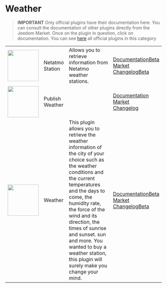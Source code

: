 
# Weather


>**IMPORTANT**
>Only official plugins have their documentation here. You can consult the documentation of other plugins directly from the Jeedom Market. Once on the plugin in question, click on documentation.
>You can see [here](https://market.jeedom.com/index.php?v=d&p=market&type=plugin&categorie=weather) all official plugins in this category


| | | | |
|--- | --- | --- | ---|
|<img src="netatmoWeather/netatmoWeather_icon.png" class="pluginLogo" width="100" />|Netatmo Station|Allows you to retrieve information from Netatmo weather stations.|[Documentation](netatmoWeather/index.md)[Beta](netatmoWeather/beta/index.md)<br/>[Market](https://market.jeedom.com/index.php?v=d&p=market_display&id=133)<br/>[Changelog](netatmoWeather/changelog.md)[Beta](netatmoWeather/beta/changelog.md)|
|<img src="publiemeteo/publiemeteo_icon.png" class="pluginLogo" width="100" />|Publish Weather||[Documentation](publiemeteo/index.md)<br/>[Market](https://market.jeedom.com/index.php?v=d&p=market_display&id=2318)<br/>[Changelog](publiemeteo/changelog.md)|
|<img src="weather/weather_icon.png" class="pluginLogo" width="100" />|Weather|This plugin allows you to retrieve the weather information of the city of your choice such as the weather conditions and the current temperatures and the days to come, the humidity rate, the force of the wind and its direction, the times of sunrise and sunset. sun and more. You wanted to buy a weather station, this plugin will surely make you change your mind.|[Documentation](weather/index.md)[Beta](weather/beta/index.md)<br/>[Market](https://market.jeedom.com/index.php?v=d&p=market_display&id=7)<br/>[Changelog](weather/changelog.md)[Beta](weather/beta/changelog.md)|
